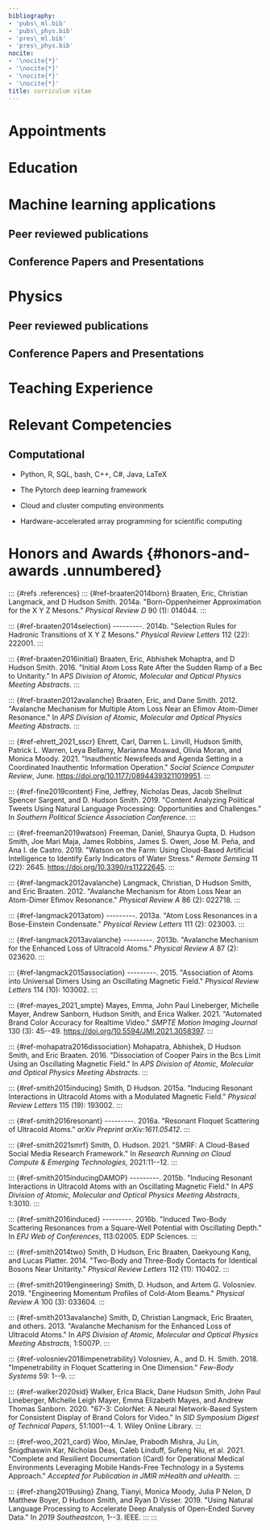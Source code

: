 ```yaml
---
bibliography:
- 'pubs\_ml.bib'
- 'pubs\_phys.bib'
- 'pres\_ml.bib'
- 'pres\_phys.bib'
nocite:
- '\nocite{*}'
- '\nocite{*}'
- '\nocite{*}'
- '\nocite{*}'
title: curriculum vitae
---
```


Appointments
============

Education
=========

Machine learning applications
=============================

Peer reviewed publications
--------------------------

Conference Papers and Presentations
-----------------------------------

Physics
=======

Peer reviewed publications
--------------------------

Conference Papers and Presentations
-----------------------------------

Teaching Experience
===================

Relevant Competencies
=====================

Computational
-------------

-   Python, R, SQL, bash, C++, C\#, Java, LaTeX

-   The Pytorch deep learning framework

-   Cloud and cluster computing environments

-   Hardware-accelerated array programming for scientific computing

Honors and Awards {#honors-and-awards .unnumbered}
=================

::: {#refs .references}
::: {#ref-braaten2014born}
Braaten, Eric, Christian Langmack, and D Hudson Smith. 2014a.
"Born-Oppenheimer Approximation for the X Y Z Mesons." *Physical Review
D* 90 (1): 014044.
:::

::: {#ref-braaten2014selection}
---------. 2014b. "Selection Rules for Hadronic Transitions of X Y Z
Mesons." *Physical Review Letters* 112 (22): 222001.
:::

::: {#ref-braaten2016initial}
Braaten, Eric, Abhishek Mohaptra, and D Hudson Smith. 2016. "Initial
Atom Loss Rate After the Sudden Ramp of a Bec to Unitarity." In *APS
Division of Atomic, Molecular and Optical Physics Meeting Abstracts*.
:::

::: {#ref-braaten2012avalanche}
Braaten, Eric, and Dane Smith. 2012. "Avalanche Mechanism for Multiple
Atom Loss Near an Efimov Atom-Dimer Resonance." In *APS Division of
Atomic, Molecular and Optical Physics Meeting Abstracts*.
:::

::: {#ref-ehrett_2021_sscr}
Ehrett, Carl, Darren L. Linvill, Hudson Smith, Patrick L. Warren, Leya
Bellamy, Marianna Moawad, Olivia Moran, and Monica Moody. 2021.
"Inauthentic Newsfeeds and Agenda Setting in a Coordinated Inauthentic
Information Operation." *Social Science Computer Review*, June.
<https://doi.org/10.1177/08944393211019951>.
:::

::: {#ref-fine2019content}
Fine, Jeffrey, Nicholas Deas, Jacob Shellnut Spencer Sargent, and D.
Hudson Smith. 2019. "Content Analyzing Political Tweets Using Natural
Language Processing: Opportunities and Challenges." In *Southern
Political Science Association Conference*.
:::

::: {#ref-freeman2019watson}
Freeman, Daniel, Shaurya Gupta, D. Hudson Smith, Joe Mari Maja, James
Robbins, James S. Owen, Jose M. Peña, and Ana I. de Castro. 2019.
"Watson on the Farm: Using Cloud-Based Artificial Intelligence to
Identify Early Indicators of Water Stress." *Remote Sensing* 11 (22):
2645. <https://doi.org/10.3390/rs11222645>.
:::

::: {#ref-langmack2012avalanche}
Langmack, Christian, D Hudson Smith, and Eric Braaten. 2012. "Avalanche
Mechanism for Atom Loss Near an Atom-Dimer Efimov Resonance." *Physical
Review A* 86 (2): 022718.
:::

::: {#ref-langmack2013atom}
---------. 2013a. "Atom Loss Resonances in a Bose-Einstein Condensate."
*Physical Review Letters* 111 (2): 023003.
:::

::: {#ref-langmack2013avalanche}
---------. 2013b. "Avalanche Mechanism for the Enhanced Loss of
Ultracold Atoms." *Physical Review A* 87 (2): 023620.
:::

::: {#ref-langmack2015association}
---------. 2015. "Association of Atoms into Universal Dimers Using an
Oscillating Magnetic Field." *Physical Review Letters* 114 (10): 103002.
:::

::: {#ref-mayes_2021_smpte}
Mayes, Emma, John Paul Lineberger, Michelle Mayer, Andrew Sanborn,
Hudson Smith, and Erica Walker. 2021. "Automated Brand Color Accuracy
for Realtime Video." *SMPTE Motion Imaging Journal* 130 (3): 45--49.
<https://doi.org/10.5594/JMI.2021.3058397>.
:::

::: {#ref-mohapatra2016dissociation}
Mohapatra, Abhishek, D Hudson Smith, and Eric Braaten. 2016.
"Dissociation of Cooper Pairs in the Bcs Limit Using an Oscillating
Magnetic Field." In *APS Division of Atomic, Molecular and Optical
Physics Meeting Abstracts*.
:::

::: {#ref-smith2015inducing}
Smith, D Hudson. 2015a. "Inducing Resonant Interactions in Ultracold
Atoms with a Modulated Magnetic Field." *Physical Review Letters* 115
(19): 193002.
:::

::: {#ref-smith2016resonant}
---------. 2016a. "Resonant Floquet Scattering of Ultracold Atoms."
*arXiv Preprint arXiv:1611.05412*.
:::

::: {#ref-smith2021smrf}
Smith, D. Hudson. 2021. "SMRF: A Cloud-Based Social Media Research
Framework." In *Research Running on Cloud Compute & Emerging
Technologies*, 2021:11--12.
:::

::: {#ref-smith2015inducingDAMOP}
---------. 2015b. "Inducing Resonant Interactions in Ultracold Atoms
with an Oscillating Magnetic Field." In *APS Division of Atomic,
Molecular and Optical Physics Meeting Abstracts*, 1:3010.
:::

::: {#ref-smith2016induced}
---------. 2016b. "Induced Two-Body Scattering Resonances from a
Square-Well Potential with Oscillating Depth." In *EPJ Web of
Conferences*, 113:02005. EDP Sciences.
:::

::: {#ref-smith2014two}
Smith, D Hudson, Eric Braaten, Daekyoung Kang, and Lucas Platter. 2014.
"Two-Body and Three-Body Contacts for Identical Bosons Near Unitarity."
*Physical Review Letters* 112 (11): 110402.
:::

::: {#ref-smith2019engineering}
Smith, D. Hudson, and Artem G. Volosniev. 2019. "Engineering Momentum
Profiles of Cold-Atom Beams." *Physical Review A* 100 (3): 033604.
:::

::: {#ref-smith2013avalanche}
Smith, D, Christian Langmack, Eric Braaten, and others. 2013. "Avalanche
Mechanism for the Enhanced Loss of Ultracold Atoms." In *APS Division of
Atomic, Molecular and Optical Physics Meeting Abstracts*, 1:5007P.
:::

::: {#ref-volosniev2018impenetrability}
Volosniev, A., and D. H. Smith. 2018. "Impenetrability in Floquet
Scattering in One Dimension." *Few-Body Systems* 59: 1--9.
:::

::: {#ref-walker2020sid}
Walker, Erica Black, Dane Hudson Smith, John Paul Lineberger, Michelle
Leigh Mayer, Emma Elizabeth Mayes, and Andrew Thomas Sanborn. 2020.
"67-3: ColorNet: A Neural Network-Based System for Consistent Display of
Brand Colors for Video." In *SID Symposium Digest of Technical Papers*,
51:1001--4. 1. Wiley Online Library.
:::

::: {#ref-woo_2021_card}
Woo, MinJae, Prabodh Mishra, Ju Lin, Snigdhaswin Kar, Nicholas Deas,
Caleb Linduff, Sufeng Niu, et al. 2021. "Complete and Resilient
Documentation (Card) for Operational Medical Environments Leveraging
Mobile Hands-Free Technology in a Systems Approach." *Accepted for
Publication in JMIR mHealth and uHealth*.
:::

::: {#ref-zhang2019using}
Zhang, Tianyi, Monica Moody, Julia P Nelon, D Matthew Boyer, D Hudson
Smith, and Ryan D Visser. 2019. "Using Natural Language Processing to
Accelerate Deep Analysis of Open-Ended Survey Data." In *2019
Southeastcon*, 1--3. IEEE.
:::
:::
